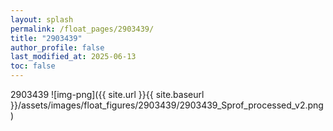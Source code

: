 ```yaml
---
layout: splash
permalink: /float_pages/2903439/
title: "2903439"
author_profile: false
last_modified_at: 2025-06-13
toc: false
---
```

 
2903439
![img-png]({{ site.url }}{{ site.baseurl }}/assets/images/float_figures/2903439/2903439_Sprof_processed_v2.png)